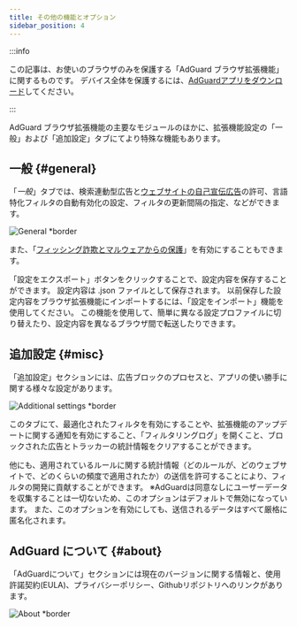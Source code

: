 ```yaml
---
title: その他の機能とオプション
sidebar_position: 4
---
```


:::info

この記事は、お使いのブラウザのみを保護する「AdGuard ブラウザ拡張機能」に関するものです。 デバイス全体を保護するには、[AdGuardアプリをダウンロード](https://agrd.io/download-kb-adblock)してください。

:::

AdGuard ブラウザ拡張機能の主要なモジュールのほかに、拡張機能設定の「一般」および「追加設定」タブにてより特殊な機能もあります。

## 一般 {#general}

「_一般_」タブでは、検索連動型広告と[ウェブサイトの自己宣伝広告](/general/ad-filtering/search-ads)の許可、言語特化フィルタの自動有効化の設定、フィルタの更新間隔の指定、などができます。

![General \*border](https://cdn.adtidy.org/content/Kb/ad_blocker/browser_extension/ad_blocker_browser_extension_general.png)

また、「[フィッシング詐欺とマルウェアからの保護](/general/browsing-security)」を有効にすることもできます。

「設定をエクスポート」ボタンをクリックすることで、設定内容を保存することができます。 設定内容は .json ファイルとして保存されます。 以前保存した設定内容をブラウザ拡張機能にインポートするには、「設定をインポート」機能を使用してください。 この機能を使用して、簡単に異なる設定プロファイルに切り替えたり、設定内容を異なるブラウザ間で転送したりできます。

## 追加設定 {#misc}

「追加設定」セクションには、広告ブロックのプロセスと、アプリの使い勝手に関する様々な設定があります。

![Additional settings \*border](https://cdn.adtidy.org/content/Kb/ad_blocker/browser_extension/ad_blocker_browser_extension_additional_settings.png)

このタブにて、最適化されたフィルタを有効にすることや、拡張機能のアップデートに関する通知を有効にすること、「フィルタリングログ」を開くこと、ブロックされた広告とトラッカーの統計情報をクリアすることができます。

他にも、適用されているルールに関する統計情報（どのルールが、どのウェブサイトで、どのくらいの頻度で適用されたか）の送信を許可することにより、フィルタの開発に貢献することができます。 ※AdGuardは同意なしにユーザーデータを収集することは一切ないため、このオプションはデフォルトで無効になっています。 また、このオプションを有効にしても、送信されるデータはすべて厳格に匿名化されます。

## AdGuard について {#about}

「AdGuardについて」セクションには現在のバージョンに関する情報と、使用許諾契約(EULA)、プライバシーポリシー、Githubリポジトリへのリンクがあります。

![About \*border](https://cdn.adtidy.org/content/Kb/ad_blocker/browser_extension/ad_blocker_browser_extension_about.png)
